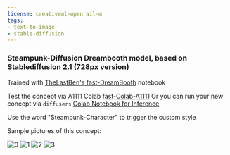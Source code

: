 ```yaml
---
license: creativeml-openrail-m
tags:
- text-to-image
- stable-diffusion
---
```

### Steampunk-Diffusion Dreambooth model, based on Stablediffusion 2.1 (728px version)

Trained with [TheLastBen's fast-DreamBooth](https://colab.research.google.com/github/TheLastBen/fast-stable-diffusion/blob/main/fast-DreamBooth.ipynb) notebook

Test the concept via A1111 Colab [fast-Colab-A1111](https://colab.research.google.com/github/TheLastBen/fast-stable-diffusion/blob/main/fast_stable_diffusion_AUTOMATIC1111.ipynb)
Or you can run your new concept via `diffusers` [Colab Notebook for Inference](https://colab.research.google.com/github/huggingface/notebooks/blob/main/diffusers/sd_dreambooth_inference.ipynb)

Use the word "Steampunk-Character" to trigger the custom style

Sample pictures of this concept:  
  
  ![0](https://huggingface.co/AIArtsChannel/steampunk-diffusion/resolve/main/sample_images/00001-1126416162-Steampunk-Cha.png)
  ![1](https://huggingface.co/AIArtsChannel/steampunk-diffusion/resolve/main/sample_images/00025-3593829329-Steampunk-Character,_cat.png)
  ![2](https://huggingface.co/AIArtsChannel/steampunk-diffusion/resolve/main/sample_images/00000-2515775916-Steampunk-Cha.png)
  ![3](https://huggingface.co/AIArtsChannel/steampunk-diffusion/resolve/main/sample_images/00002-693134201-Steampunk-Char.png)
      
